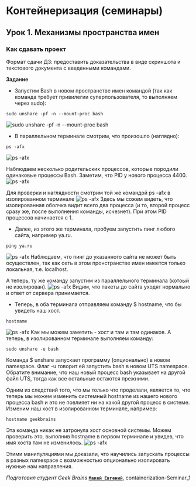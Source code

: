 # Контейнеризация (семинары)




## Урок 1. Механизмы пространства имен


### **Как сдавать проект** 

Формат сдачи ДЗ: предоставить доказательства в виде скриншота и текстового документа с введенными командами.


**Задание**

* Запустим Bash в новом пространстве имен командой (так как команда требует привилегии суперпользователя, то выполняем через sudo):
```
sudo unshare -pf -n --mount-proc bash
```
![sudo unshare -pf -n --mount-proc bash](https://github.com/Yauheni-zxc/containerization/blob/main/skrins/19-21-02.png)


* В параллельном терминале смотрим, что произошло (наглядно):
```
ps -afx
```
![ps -afx](https://github.com/Yauheni-zxc/containerization/blob/main/skrins/19-23-13.png)

Наблюдаем несколько родительских процессов, которые породили одинаковые процессы Bash. Заметим, что PID у нового процесса 4400.
![ps -afx](https://github.com/Yauheni-zxc/containerization/blob/main/skrins/19-22-19.png)

Для проверки и наглядности смотрим той же командой ps -afx в изолированном терминале
![ps -afx](https://github.com/Yauheni-zxc/containerization/blob/main/skrins/19-23-48.png)
Здесь мы сожем видеть, что изолированная оболчка видит всего два процесса (и то, второй процесс сразу же, после выполнения команды, исчезнет). При этом PID процессов начинается с 1.


* Далее, из этого же терминала, пробуем запустить пинг любого сайта, например ya.ru.
```
ping ya.ru
```
 ![ps -afx](https://github.com/Yauheni-zxc/containerization/blob/main/skrins/19-27-21.png)
 Наблюдаем, что пинг до указанного сайта не может быть осуществлен, так как сеть в этом пронстранстве имен имеется только локальная, т.е. localhost.


А теперь, ту же команду запустим из параллельного терминала (котоый не изолирован).
![ps -afx](https://github.com/Yauheni-zxc/containerization/blob/main/skrins/19-27-46.png)
Видим, что пакеты до сайта уходят нормально и ответ от сервера принимается.


* Теперь, в оба терминала отправляем команду $ hostname, что бы увидеть наш хост.
```
hostname
```
![ps -afx](https://github.com/Yauheni-zxc/containerization/blob/main/skrins/20-00-38.png)
Как мы можем заметить - хоcт и там и там одинаков. А теперь, в изолированном терминале выполняем команду:
```
sudo unshare -u bash
```
Команда $ unshare запускает программу (опционально) в новом namespace. Флаг -u говорит ей запустить bash в новом UTS namespace. Обратите внимание, что наш новый процесс bash указывает на другой файл UTS, тогда как все остальные остаются прежними. 

Одним из следствий того, что мы только что проделали, является то, что теперь мы можем изменить системный hostname из нашего нового процесса bash и это не повлияет ни на какой другой процесс в системе. 
Изменим наш хост в изолированном терминале, например:
```
hostname geekbrains
```
Эта команда никак не затронула хост основной системы. Можем проверить это, выполнив hostname в первом терминале и увидев, что имя хоста там не изменилось.
![ps -afx](https://github.com/Yauheni-zxc/containerization/blob/main/skrins/20-05-01.png)


Этими манипуляциями мы доказали, что научились запускать процессы в разных namespace с возможностью опционально изолировать нужные нам направления.



*Подготовил студент Geek Brains* [**`Макей Евгений`**](https://gb.ru/users/19b5d41f-52eb-4dc6-8b02-5da1eb611b84), containerization-Seminar_1
